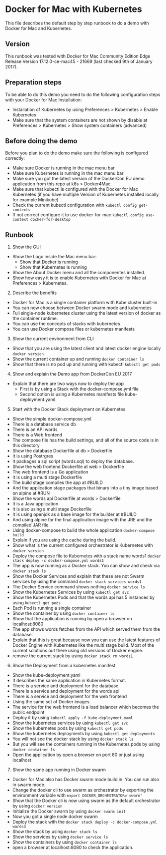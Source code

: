 # Docker for Mac with Kubernetes
This file describes the default step by step runbook to do a demo with Docker for Mac and Kubernetes.

## Version 
This runbook was tested with Docker for Mac Community Edition Edge Release Version 17.12.0-ce-mac45 - 21669 (last checked 9th of January 2017).

## Preparation steps

To be able to do this demo you need to do the following configuration steps with your Docker for Mac Installation:

* Installation of Kubernetes by using Preferences > Kubernetes > Enable Kubernetes
* Make sure that the system containers are not shown by disable at Preferences > Kubernetes > Show system containers (advanced)

## Before doing the demo

Before you plan to do the demo make sure the following is configured correctly:

* Make sure Docker is running in the mac menu bar
* Make sure Kubernetes is running in the mac menu bar
* Make sure you got the latest version of the DockerCon EU demo application from this repo at k8s > Docker4Mac.
* Make sure that kubectl is configured with the Docker for Mac Kubernetes (if you have multiple Version of Kubernetes installed locally for example Minikube)
 * Check the current kubectl configuration with  ```kubectl config get-contexts```
 * If not correct configure it to use docker-for-mac
 ```kubectl config use-context docker-for-desktop```

## Runbook

1. Show the GUI

* Show the Logo inside the Mac menu bar:
  * Show that Docker is running
  * Show that Kubernetes is running
* Show the About Docker menu and all the componentes installed.
* Show how easy it is to enable Kubernetes with Docker for Mac at Preferences > Kubernetes.

2. Describe the benefits

* Docker for Mac is a single container platform with Kube cluster built-in
* You can now choose between Docker swarm mode and kubernetes
* Full single-node kubernetes cluster using the latest version of docker as the container runtime.
* You can use the concepts of stacks with kubernetes
* You can use Docker compose files or kubernetes manifests

3. Show the current environment from CLI

* Show that you are using the latest client and latest docker engine locally ```docker version```
* Show the current container up and running ```docker container ls```
* Show that there is no pod up and running with kubectl ```kubectl get pods```

4. Show and explain the Demo app from DockerCon EU 2017

* Explain that there are two ways now to deploy the app
  * First is by using a Stack with the docker-compose.yml file
  * Second option is using a Kubernetes manifests file kube-deployment.yaml.

5. Start with the Docker Stack deployment on Kubernetes

* Show the simple docker-compose.yml
* There is a database service db
* There is an API words
* There is a Web frontend
* The compose file has the build settings, and all of the source code is in this directory
* Show the database Dockerfile at db > Dockerfile
 * It is using Postrgres
 * It packages a sql script (words.sql) to deploy the database.
* Show the web frontend Dockerfile at web > Dockerfile
 * The web frontend is a Go application
 * It is using a multi stage Dockerfile
 * The build stage compiles the app at #BUILD
 * And the application stage packages that binary into a tiny image based on alpine at #RUN
* Show the words api Dockerfile at words > Dockerfile
 * It is a Java application
 * It is also using a multi stage Dockerfile
 * It is using openjdk as a base image for the builder at #BUILD
 * And using alpine for the final application image with the JRE and the compiled JAR file.
* Using docker-compose to build the whole application ```docker-compose build```
* Explain if you are using the cache during the build.
* Show what is the current configured orchestrator is Kubernetes with ```docker version```
* Deploy the compose file to Kubernetes with a stack name words1 ```docker stack deploy -c docker-compose.yml words1```
* The app is now running as a Docker stack. You can show and check via ```docker stack ls```
* Show the Docker Services and explain that these are not Swarm services by using the command ```docker stack services words1```
* The Docker Service command shows nothing ```docker service ls```
* Show the Kubernetes Services by using ```kubectl get svc```
* Show the Kubernetes Pods and that the words api has 5 instances by using ```kubectl get pods```
* Each Pod is running a single container
* Show the container by using ```docker container ls```
* Show that the application is running by open a browser on localhost:8080
* The app shows words fetches from the API which served them from the database.
* Explain that this is great because now you can use the latest features of Docker Engine with Kubernetes like the multi stage build. Most of the current solutions out there using old versions of Docker engine.
* remove the current stack by using ```docker stack rm words1```

6. Show the Deployment from a kubernetes manifest

* Show the kube-deployment.yaml 
* It describes the same application in Kubernetes format.
* There is a service and deployment for the database
* There is a service and deployment for the words api
* There is a service and deployment for the web frontend
* Using the same set of Docker images.
* The service for the web frontend is a load balancer which becomes the public endpoint
* Deploy it by using ```kubectl apply -f kube-deployment.yaml```
* Show the kubernetes services by using ```kubectl get svc```
* Show the kubernetes pods by using ```kubectl get pods```
* Show the kubernetes deployments by using ```kubectl get deployments```
* You will not see the docker stack by using ```docker stack ls```
* But you will see the containers running in the Kubernetes pods by using ```docker container ls```
* Open the application by open a browser on port 80 or just using localhost

7. Show the same app running in Docker swarm

* Docker for Mac also has Docker swarm mode build in. You can run also in swarm mode.
* Change the docker cli to use swarm as orchestrator by exporting the environment variable with ```export DOCKER_ORCHESTRATOR='swarm'```
* Show that the Docker cli is now using swarm as the default orchestrator by using ```docker version```
* Initialize the Docker swarm by using ```docker swarm init```
* Now you got a single node docker swarm
* Deploy the stack with the ```docker stack deploy -c docker-compose.yml words3```
* Show the stack by using ```docker stack ls```
* Show the services by using ```docker service ls```
* Show the containers by using ```docker container ls```
* open a browser at localhost:8080 to check the application.


 




